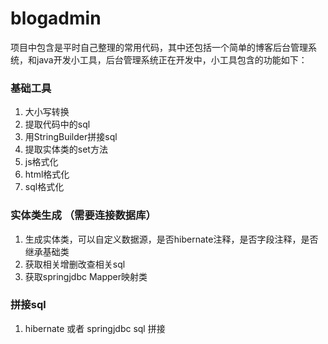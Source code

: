 # blogadmin
项目中包含是平时自己整理的常用代码，其中还包括一个简单的博客后台管理系统，和java开发小工具，后台管理系统正在开发中，小工具包含的功能如下：
### 基础工具
1. 大小写转换
2. 提取代码中的sql
3. 用StringBuilder拼接sql
4. 提取实体类的set方法
5. js格式化
6. html格式化
7. sql格式化

### 实体类生成 （需要连接数据库）
1. 生成实体类，可以自定义数据源，是否hibernate注释，是否字段注释，是否继承基础类
2. 获取相关增删改查相关sql
3. 获取springjdbc Mapper映射类

### 拼接sql
1. hibernate 或者 springjdbc sql 拼接


